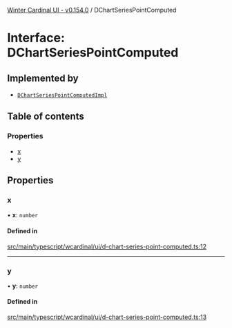 [Winter Cardinal UI - v0.154.0](../index.md) / DChartSeriesPointComputed

# Interface: DChartSeriesPointComputed

## Implemented by

- [`DChartSeriesPointComputedImpl`](../classes/DChartSeriesPointComputedImpl.md)

## Table of contents

### Properties

- [x](DChartSeriesPointComputed.md#x)
- [y](DChartSeriesPointComputed.md#y)

## Properties

### x

• **x**: `number`

#### Defined in

[src/main/typescript/wcardinal/ui/d-chart-series-point-computed.ts:12](https://github.com/winter-cardinal/winter-cardinal-ui/blob/v0.154.0/src/main/typescript/wcardinal/ui/d-chart-series-point-computed.ts#L12)

___

### y

• **y**: `number`

#### Defined in

[src/main/typescript/wcardinal/ui/d-chart-series-point-computed.ts:13](https://github.com/winter-cardinal/winter-cardinal-ui/blob/v0.154.0/src/main/typescript/wcardinal/ui/d-chart-series-point-computed.ts#L13)
